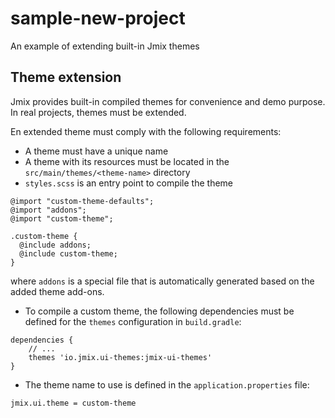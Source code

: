 # sample-new-project

An example of extending built-in Jmix themes

## Theme extension

Jmix provides built-in compiled themes for convenience and demo purpose. In real projects, themes must be extended.

En extended theme must comply with the following requirements:

* A theme must have a unique name
* A theme with its resources must be located in the `src/main/themes/<theme-name>` directory
* `styles.scss` is an entry point to compile the theme

```
@import "custom-theme-defaults";
@import "addons";
@import "custom-theme";
 
.custom-theme {
  @include addons;
  @include custom-theme;
}
```
where `addons` is a special file that is automatically generated based on the added theme add-ons.

* To compile a custom theme, the following dependencies must be defined for the `themes` configuration in `build.gradle`:

```
dependencies {
    // ...
    themes 'io.jmix.ui-themes:jmix-ui-themes'
}
```

* The theme name to use is defined in the `application.properties` file:

```
jmix.ui.theme = custom-theme
```
